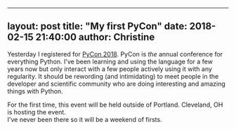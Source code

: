 -----
layout: post
title:  "My first PyCon"
date:   2018-02-15 21:40:00
author: Christine
-----

Yesterday I registered for [PyCon 2018]. PyCon is _the_ annual conference for everything Python. 
I've been learning and using the language for a few years now but only interact with a few 
people actively using it with any regularity. It should be rewording (and intimidating) to 
meet people in the developer and scientific community who are doing interesting and amazing things
with Python.

For the first time, this event will be held outside of Portland. Cleveland, OH is hosting the event.  
I've never been there so it will be a weekend of firsts. 






[PyCon 2018]: https://us.pycon.org/2018/
